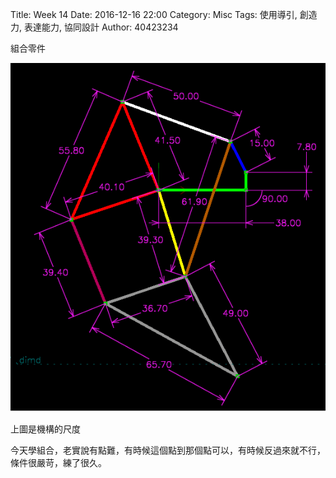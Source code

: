 Title: Week 14
Date: 2016-12-16 22:00
Category: Misc
Tags: 使用導引, 創造力, 表達能力, 協同設計
Author: 40423234

<p>組合零件<p>

<!-- PELICAN_END_SUMMARY -->


<img src="./../data/W14-mechanisms.png" width="800" />


上圖是機構的尺度




今天學組合，老實說有點難，有時候這個點到那個點可以，有時候反過來就不行，條件很嚴苛，練了很久。
